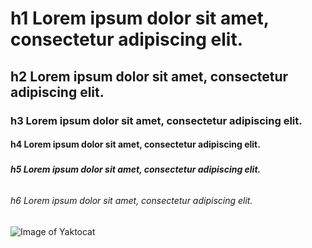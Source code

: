 # <h1> h1 Lorem ipsum dolor sit amet, consectetur adipiscing elit. </h1>
## <h2> h2 Lorem ipsum dolor sit amet, consectetur adipiscing elit. </h2>
### <h3> h3 Lorem ipsum dolor sit amet, consectetur adipiscing elit. </h3>
#### <h4> h4 Lorem ipsum dolor sit amet, consectetur adipiscing elit. </h4>
##### <h5> h5 Lorem ipsum dolor sit amet, consectetur adipiscing elit. </h5>
###### <h6> h6 Lorem ipsum dolor sit amet, consectetur adipiscing elit. </h6>
![Image of Yaktocat](https://octodex.github.com/images/yaktocat.png)
